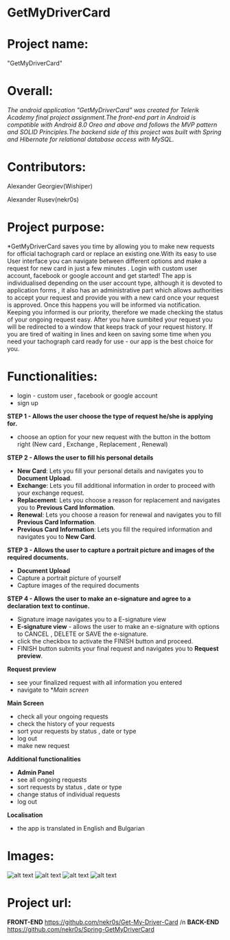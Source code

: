 # GetMyDriverCard

**<h1>Project name:</h1>** "GetMyDriverCard"

**<h1>Overall:</h1>**
 
 *The android application "GetMyDriverCard" was created for Telerik Academy final project assignment.The front-end part in Android is compatible with Android 8.0 Oreo and above and  follows the MVP pattern and SOLID Principles.The backend side of this project was built with Spring and Hibernate for relational database access with MySQL.*

**<h1>Contributors:</h1>**
Alexander Georgiev(Wishiper)

Alexander Rusev(nekr0s)

**<h1>Project purpose:</h1>**

*GetMyDriverCard saves you time by allowing you to make new requests for official tachograph card or replace an existing one.With its easy to use User interface you can navigate between different options and make a request for new card in just a few minutes . Login with custom user account, facebook or google account and get started!
The app is individualised depending on the user account type, although it is devoted to application forms , it also has an administrative part which allows authorities to accept your request and provide you with a new card once your request is approved. Once this happens you will be informed via notification. Keeping you informed is our priority, therefore we made checking the status of your ongoing request easy. After you have sumbited your request you will be redirected to a window that keeps track of your request history.
If you are tired of waiting in lines and keen on saving some time when you need your tachograph card ready for use - our app is the best choice for you.

**<h1>Functionalities:</h1>**
- login - custom user , facebook or google account
- sign up

**STEP 1 - Allows the user choose the type of request he/she is applying for.**
- choose an option for your new request with the button in the bottom right (New card , Exchange , Replacement , Renewal)

**STEP 2 - Allows the user to fill his personal details**
- **New Card**: Lets you fill your personal details and navigates you to **Document Upload**.
- **Exchange**: Lets you fill additional information in order to proceed with your exchange request.
- **Replacement**: Lets you choose a reason for replacement and navigates you to **Previous Card Information**.
- **Renewal**: Lets you choose a reason for renewal and navigates you to fill **Previous Card Information**.
- **Previous Card Information**: Lets you fill the required information and navigates you to **New Card**.

**STEP 3 - Allows the user to capture a portrait picture and images of the required documents.**
- **Document Upload** 
- Capture a portrait picture of yourself 
- Capture images of the required documents

**STEP 4 - Allows the user to make an e-signature and agree to a declaration text to continue.**
- Signature image navigates you to a E-signature view
- **E-signature view** - allows the user to make an e-signature with options to CANCEL , DELETE or SAVE the e-signature.
- click the checkbox to activate the FINISH button and proceed.
- FINISH button submits your final request and navigates you to **Request preview**.

**Request preview**
- see your finalized request with all information you entered
- navigate to **Main screen* 

**Main Screen**
- check all your ongoing requests 
- check the history of your requests
- sort your requests by status , date or type
- log out
- make new request

**Additional functionalities**
- **Admin Panel**
- see all ongoing requests
- sort requests by status , date or type
- change status of individual requests
- log out

**Localisation**
- the app is translated in English and Bulgarian

**<h1>Images: </h1>**
![alt text](https://gyazo.com/4690f5320223d6670e80dd5f2189a5ff)
![alt text](https://gyazo.com/49b4bc9bed8bb9bce28154150458631d)
![alt text](https://gyazo.com/892a10cf9fe5899b722cc3c64980b212)
![alt text](https://gyazo.com/77222a23d4fe056a21a2b4413bf807f8)
**<h1>Project url:</h1>** **FRONT-END** https://github.com/nekr0s/Get-My-Driver-Card /n
                          **BACK-END** https://github.com/nekr0s/Spring-GetMyDriverCard
